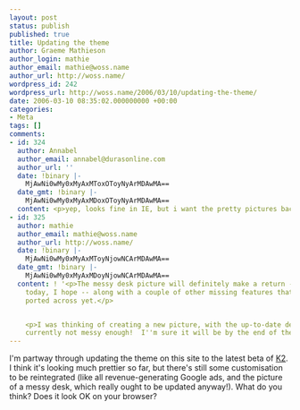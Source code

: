 ```yaml
---
layout: post
status: publish
published: true
title: Updating the theme
author: Graeme Mathieson
author_login: mathie
author_email: mathie@woss.name
author_url: http://woss.name/
wordpress_id: 242
wordpress_url: http://woss.name/2006/03/10/updating-the-theme/
date: 2006-03-10 08:35:02.000000000 +00:00
categories:
- Meta
tags: []
comments:
- id: 324
  author: Annabel
  author_email: annabel@durasonline.com
  author_url: ''
  date: !binary |-
    MjAwNi0wMy0xMyAxMToxOToyNyArMDAwMA==
  date_gmt: !binary |-
    MjAwNi0wMy0xMyAxMDoxOToyNyArMDAwMA==
  content: <p>yep, looks fine in IE, but i want the pretty pictures back :o)</p>
- id: 325
  author: mathie
  author_email: mathie@woss.name
  author_url: http://woss.name/
  date: !binary |-
    MjAwNi0wMy0xMyAxMToyNjowNCArMDAwMA==
  date_gmt: !binary |-
    MjAwNi0wMy0xMyAxMDoyNjowNCArMDAwMA==
  content: ! '<p>The messy desk picture will definitely make a return -- sometime
    today, I hope -- along with a couple of other missing features that haven''t been
    ported across yet.</p>


    <p>I was thinking of creating a new picture, with the up-to-date desk, but it''s
    currently not messy enough!  I''m sure it will be by the end of the week, though!</p>'
---
```

I'm partway through updating the theme on this site to the latest beta of [K2](http://binarybonsai.com/wordpress/k2).  I think it's looking much prettier so far, but there's still some customisation to be reintegrated (like all revenue-generating Google ads, and the picture of a messy desk, which really ought to be updated anyway!).  What do you think?  Does it look OK on your browser?
